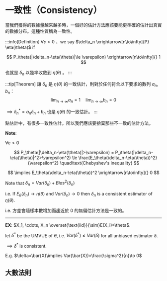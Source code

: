 # 一致性（Consistency）

當我們獲得的數據量越來越多時，一個好的估計方法應該要能更準確的估計出真實的數據分布。這種性質稱為一致性。

:::info[Definition]
$\forall \varepsilon >0$ ，we say $\delta_n \xrightarrow[n\to\infty]{P} \eta(\theta)$ if

$$
P_\theta(|\delta_n-\eta(\theta)|\le \varepsilon) \xrightarrow[n\to\infty]{} 1
$$

也就是 $\delta_n$ 以幾率收斂到 $\eta(\theta)$ 。
:::

:::tip[Theorem]
讓 $\delta_n$ 是 $\eta(\theta)$ 的一致估計，則對於任何符合以下要求的數列 $a_n, b_n$：
$$
\lim_{n\to\infty} a_n = 1 \quad\lim_{n\to\infty} b_n = 0
$$

$\implies\delta^*_n=a_n\delta_n+b_n$ 也是 $\eta(\theta)$ 的一致估計。
:::

點估計中，有很多一致性估計。所以我們應該要捨棄那些不一致的估計方法。

**Note**: 

$\forall\varepsilon>0$

$$
P_\theta(|\delta_n-\eta(\theta)|>\varepsilon) = P_\theta(|\delta_n-\eta(\theta)|^2>\varepsilon^2) \le \frac{E_\theta(\delta_n-\eta(\theta))^2}{\varepsilon^2} \quad\text{Chebyshev's inequality}
$$

$$
\implies E_\theta(\delta_n-\eta(\theta))^2 \xrightarrow[n\to\infty]{} 0
$$

Note that $\delta_n=Var(\delta_n)+Bias^2(\delta_n)$

i.e. If $E_\theta(\delta_n)\to\eta(\theta)$ and $Var(\delta_n)\to 0$ then $\delta_n$ is a consistent estimator of $\eta(\theta)$.

i.e. 方差會隨樣本數增加而趨近於 0 的無偏估計方法是一致的。

---

**EX**: $X_1, \cdots, X_n \overset{\text{iid}}{\sim}E(X_i)=\theta$.

let $\delta^*$ be the UMVUE of $\theta$, i.e. $Var(\delta^*)\le Var(\delta)$ for all unbiased estimator $\delta$.

$\implies \delta^*$ is consistent.

E.g. $\delta=\bar{X}\implies Var(\bar{X})=\frac{\sigma^2}{n}\to 0$

## 大數法則